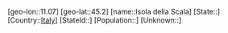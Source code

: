 ﻿---
location: [45.2,11.07]
type: City
tags:
- geo/City


SpocWebEntityId: 31135
isDeleted: false
confidential: public

---
[geo-lon::11.07]
[geo-lat::45.2]
[name::Isola della Scala]
[State::]
[Country::[Italy](geo/Continent/Europe/Italy.md)]
[StateId::]
[Population::]
[Unknown::]

